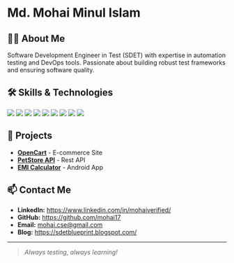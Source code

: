 # Md. Mohai Minul Islam

## 👨‍💻 About Me
Software Development Engineer in Test (SDET) with expertise in automation testing and DevOps tools. Passionate about building robust test frameworks and ensuring software quality.

## 🛠 Skills & Technologies
<p align="left">
  <img src="https://img.shields.io/badge/Java-%23ED8B00.svg?style=flat-square&logo=java&logoColor=white" />
  <img src="https://img.shields.io/badge/Selenium-%2343B02A.svg?style=flat-square&logo=selenium&logoColor=white" />
  <img src="https://img.shields.io/badge/Rest%20Assured-%23007ACC.svg?style=flat-square&logo=rest-assured&logoColor=white" />
  <img src="https://img.shields.io/badge/Appium-%2343B02A.svg?style=flat-square&logo=appium&logoColor=white" />
  <img src="https://img.shields.io/badge/Postman-%23FF6C37.svg?style=flat-square&logo=postman&logoColor=white" />
  <img src="https://img.shields.io/badge/Git-%23F05033.svg?style=flat-square&logo=git&logoColor=white" />
  <img src="https://img.shields.io/badge/Jenkins-%23D24939.svg?style=flat-square&logo=jenkins&logoColor=white" />
  <img src="https://img.shields.io/badge/Docker-%23009688.svg?style=flat-square&logo=docker&logoColor=white" />
  <img src="https://img.shields.io/badge/Jira-%23005CA5.svg?style=flat-square&logo=jira&logoColor=white" />
</p>

## 🔭 Projects
- **[OpenCart](https://github.com/mohai17/OpenCart)** - E-commerce Site
- **[PetStore API](https://github.com/mohai17/PetStoreAPI)** - Rest API
- **[EMI Calculator](#)** - Android App

## 📫 Contact Me
- **LinkedIn:** https://www.linkedin.com/in/mohaiverified/
- **GitHub:** https://github.com/mohai17
- **Email:** mohai.cse@gmail.com
- **Blog:** https://sdetblueprint.blogspot.com/

---

> _Always testing, always learning!_
